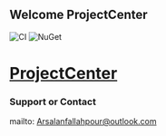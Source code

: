 ## Welcome ProjectCenter

![CI](https://github.com/arsalanfallahpour/DotNetCenter/workflows/CI/badge.svg)
![NuGet](https://img.shields.io/tokei/lines/github/arsalanfallahpour/ProjectCenter?color=darkgreen&label=total%20lines%20of%20source%20code)

# <a href="https://github.com/arsalanfallahpour/ProjectCenter/tree/main/">ProjectCenter</a>

### Support or Contact
mailto: Arsalanfallahpour@outlook.com
